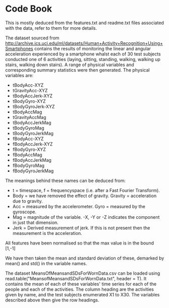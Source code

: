 # Code Book
This is mostly deduced from the features.txt and readme.txt files associated with the data, refer to them for more details.

The dataset sourced from http://archive.ics.uci.edu/ml/datasets/Human+Activity+Recognition+Using+Smartphones contains the results of monitoring the linear and angular acceleration experienced by a smartphone whalst each of 30 test subjects conducted one of 6 activities (laying, sitting, standing, walking, walking up stairs, walking down stairs). A range of physical variables and corresponding summary statistics were then generated. The physical variables are:

* tBodyAcc-XYZ 
* tGravityAcc-XYZ
* tBodyAccJerk-XYZ
* tBodyGyro-XYZ
* tBodyGyroJerk-XYZ
* tBodyAccMag
* tGravityAccMag
* tBodyAccJerkMag
* tBodyGyroMag
* tBodyGyroJerkMag
* fBodyAcc-XYZ
* fBodyAccJerk-XYZ
* fBodyGyro-XYZ
* fBodyAccMag
* fBodyAccJerkMag
* fBodyGyroMag
* fBodyGyroJerkMag

The meanings behind these names can be deduced from:
* t = timespace, f = frequencyspace (i.e. after a Fast Fourier Transform).
* Body = we have removed the effect of gravity. Gravity =  acceleration due to gravity.
* Acc = measured by the accelerometer. Gyro = measured by the gyroscope.
* Mag = magnitude of the variable. -X, -Y or -Z indicates the component in just that dimension.
* Jerk = Derived measurement of jerk. If this is not present then the measurement is the acceleration.

All features have been normalised so that the max value is in the bound [1,-1]

We have then taken the mean and standard deviation of these, demarked by mean() and std() in the variable names.

The dataset MeansOfMeansandSDsForWornData.csv can be loaded using read.table("MeansofMeansandSDsForWornData.txt", header = T). It contains the mean of each of these variables' time series for each of the people and each of the activities. The column heading are the activities given by name, and the test subjects enumerated X1 to X30. The variables described above then give the row headings.






